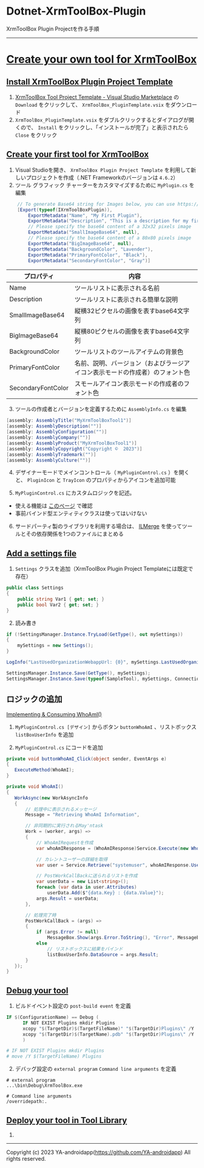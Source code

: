 # Dotnet-XrmToolBox-Plugin

XrmToolBox Plugin Projectを作る手順

---

# [Create your own tool for XrmToolBox](https://www.xrmtoolbox.com/documentation/for-developers/create-your-own-plugin-for-xrmtoolbox/)

## [Install XrmToolBox Plugin Project Template](https://www.xrmtoolbox.com/documentation/for-developers/install-xrmtoolbox-plugin-project-template/)

1. [XrmToolBox Tool Project Template - Visual Studio Marketplace](https://marketplace.visualstudio.com/items?itemName=TanguyTMVPCRM.XrmToolBoxPluginProjectTemplate-19499) の `Download` をクリックして、 `XrmToolBox_PluginTemplate.vsix` をダウンロード
2. `XrmToolBox_PluginTemplate.vsix` をダブルクリックするとダイアログが開くので、 `Install` をクリックし、「インストールが完了」と表示されたら `Close` をクリック

## [Create your first tool for XrmToolBox](https://www.xrmtoolbox.com/documentation/for-developers/create-your-own-plugin-for-xrmtoolbox/#create)

1. Visual Studioを開き、 `XrmToolBox Plugin Project Template` を利用して新しいプロジェクトを作成（.NET Frameworkのバージョンは `4.6.2`）
2. ツール グラフィック チャーターをカスタマイズするために `MyPlugin.cs` を編集

```cs
    // To generate Base64 string for Images below, you can use https://www.base64-image.de/
    [Export(typeof(IXrmToolBoxPlugin)),
        ExportMetadata("Name", "My First Plugin"),
        ExportMetadata("Description", "This is a description for my first plugin"),
        // Please specify the base64 content of a 32x32 pixels image
        ExportMetadata("SmallImageBase64", null),
        // Please specify the base64 content of a 80x80 pixels image
        ExportMetadata("BigImageBase64", null),
        ExportMetadata("BackgroundColor", "Lavender"),
        ExportMetadata("PrimaryFontColor", "Black"),
        ExportMetadata("SecondaryFontColor", "Gray")]
```

| プロパティ         | 内容                                                                         |
| ------------------ | ---------------------------------------------------------------------------- |
| Name               | ツールリストに表示される名前                                                 |
| Description        | ツールリストに表示される簡単な説明                                           |
| SmallImageBase64   | 縦横32ピクセルの画像を表すbase64文字列                                       |
| BigImageBase64     | 縦横80ピクセルの画像を表すbase64文字列                                       |
| BackgroundColor    | ツールリストのツールアイテムの背景色                                         |
| PrimaryFontColor   | 名前、説明、バージョン（およびラージアイコン表示モードの作成者）のフォント色 |
| SecondaryFontColor | スモールアイコン表示モードの作成者のフォント色                               |

3. ツールの作成者とバージョンを定義するために `AssemblyInfo.cs` を編集

```cs
[assembly: AssemblyTitle("MyXrmToolBoxTool1")]
[assembly: AssemblyDescription("")]
[assembly: AssemblyConfiguration("")]
[assembly: AssemblyCompany("")]
[assembly: AssemblyProduct("MyXrmToolBoxTool1")]
[assembly: AssemblyCopyright("Copyright ©  2023")]
[assembly: AssemblyTrademark("")]
[assembly: AssemblyCulture("")]
```

4. デザイナーモードでメインコントロール（ `MyPluginControl.cs` ）を開くと、 `PluginIcon` と `TrayIcon` のプロパティからアイコンを追加可能

5. `MyPluginControl.cs` にカスタムロジックを記述。
  - 使える機能は [このページ](https://www.xrmtoolbox.com/documentation/for-developers/plugincontrolbase-base-class/) で確認
  - 事前バインド型エンティティクラスは使ってはいけない

6. サードパーティ製のライブラリを利用する場合は、 [ILMerge](https://www.nuget.org/packages/MSBuild.ILMerge.Task/) を使ってツールとその依存関係を1つのファイルにまとめる

## [Add a settings file](https://www.xrmtoolbox.com/documentation/for-developers/add-a-settings-file/)

1. `Settings` クラスを追加（XrmToolBox Plugin Project Templateには既定で存在）

```cs
public class Settings
{
    public string Var1 { get; set; }
    public bool Var2 { get; set; }
}
```

2. 読み書き

```cs
if (!SettingsManager.Instance.TryLoad(GetType(), out mySettings))
{
    mySettings = new Settings();
}

LogInfo("LastUsedOrganizationWebappUrl: {0}", mySettings.LastUsedOrganizationWebappUrl);

SettingsManager.Instance.Save(GetType(), mySettings);
SettingsManager.Instance.Save(typeof(SampleTool), mySettings, ConnectionDetail.ConnectionId.ToString());
```

## ロジックの追加

[Implementing & Consuming WhoAmI()](https://www.ashishvishwakarma.com/Create-Your-Own-XrmToolBox-Plugins-Dynamics-365/#:~:text=Implementing%20%26%20Consuming%20WhoAmI())

1. `MyPluginControl.cs [デザイン]` からボタン `buttonWhoAmI` 、リストボックス `listBoxUserInfo` を追加

2. `MyPluginControl.cs` にコードを追加

```cs
private void buttonWhoAmI_Click(object sender, EventArgs e)
{
   ExecuteMethod(WhoAmI);
}

private void WhoAmI()
{
   WorkAsync(new WorkAsyncInfo
   {
       // 処理中に表示されるメッセージ
       Message = "Retrieving WhoAmI Information",

       // 非同期的に実行されるMay'ntask
       Work = (worker, args) =>
       {
           // WhoAmIRequestを作成
           var whoAmIResponse = (WhoAmIResponse)Service.Execute(new WhoAmIRequest());

           // カレントユーザーの詳細を取得
           var user = Service.Retrieve("systemuser", whoAmIResponse.UserId, new Microsoft.Xrm.Sdk.Query.ColumnSet(true));

           // PostWorkCallBackに送られるリストを作成
           var userData = new List<string>();
           foreach (var data in user.Attributes)
               userData.Add($"{data.Key} : {data.Value}");
           args.Result = userData;
       },

       // 処理完了時
       PostWorkCallBack = (args) =>
       {
           if (args.Error != null)
               MessageBox.Show(args.Error.ToString(), "Error", MessageBoxButtons.OK, MessageBoxIcon.Error);
           else
               // リストボックスに結果をバインド
               listBoxUserInfo.DataSource = args.Result;
       }
   });
}
```

## [Debug your tool](https://www.xrmtoolbox.com/documentation/for-developers/debug/)

1. ビルドイベント設定の `post-build event` を定義

```powershell
IF $(ConfigurationName) == Debug (
      IF NOT EXIST Plugins mkdir Plugins
      xcopy "$(TargetDir)$(TargetFileName)" "$(TargetDir)Plugins\" /Y
      xcopy "$(TargetDir)$(TargetName).pdb" "$(TargetDir)Plugins\" /Y
      )

# IF NOT EXIST Plugins mkdir Plugins
# move /Y $(TargetFileName) Plugins
```

2. デバッグ設定の `external program` `Command line arguments` を定義

```
# external program
...\bin\Debug\XrmToolBox.exe

# Command line arguments
/overridepath:.
```

## [Deploy your tool in Tool Library](https://www.xrmtoolbox.com/documentation/for-developers/deploy-your-plugin-in-plugins-store/)

1.

---

Copyright (c) 2023 YA-androidapp(https://github.com/YA-androidapp) All rights reserved.
